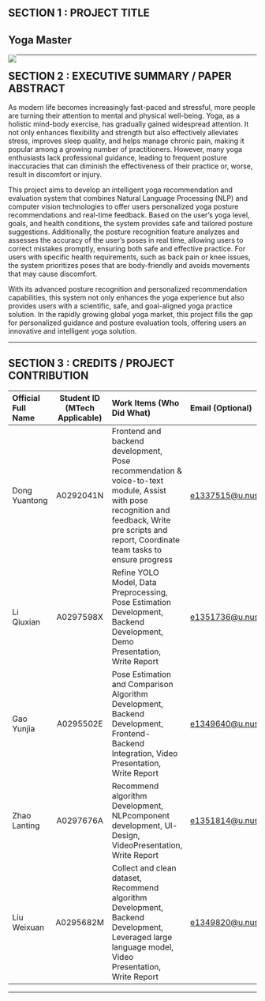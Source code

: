 ## SECTION 1 : PROJECT TITLE
## Yoga Master

<img src="SystemCode/static/79c27c4f40e3e4f8845ec711b09953c.png"
     style="float: left; margin-right: 0px;" />

---

## SECTION 2 : EXECUTIVE SUMMARY / PAPER ABSTRACT
As modern life becomes increasingly fast-paced and stressful, more people are turning their attention to mental and physical well-being. Yoga, as a holistic mind-body exercise, has gradually gained widespread attention. It not only enhances flexibility and strength but also effectively alleviates stress, improves sleep quality, and helps manage chronic pain, making it popular among a growing number of practitioners. However, many yoga enthusiasts lack professional guidance, leading to frequent posture inaccuracies that can diminish the effectiveness of their practice or, worse, result in discomfort or injury.

This project aims to develop an intelligent yoga recommendation and evaluation system that combines Natural Language Processing (NLP) and computer vision technologies to offer users personalized yoga posture recommendations and real-time feedback. Based on the user’s yoga level, goals, and health conditions, the system provides safe and tailored posture suggestions. Additionally, the posture recognition feature analyzes and assesses the accuracy of the user’s poses in real time, allowing users to correct mistakes promptly, ensuring both safe and effective practice. For users with specific health requirements, such as back pain or knee issues, the system prioritizes poses that are body-friendly and avoids movements that may cause discomfort.

With its advanced posture recognition and personalized recommendation capabilities, this system not only enhances the yoga experience but also provides users with a scientific, safe, and goal-aligned yoga practice solution. In the rapidly growing global yoga market, this project fills the gap for personalized guidance and posture evaluation tools, offering users an innovative and intelligent yoga solution.


---

## SECTION 3 : CREDITS / PROJECT CONTRIBUTION

| Official Full Name  | Student ID (MTech Applicable)  | Work Items (Who Did What) | Email (Optional) |
| :------------ |:---------------:| :-----| :-----|
| Dong Yuantong | A0292041N | Frontend and backend development, Pose recommendation & voice-to-text module, Assist with pose recognition and feedback, Write pre scripts and report, Coordinate team tasks to ensure progress| e1337515@u.nus.edu |
| Li Qiuxian | A0297598X | Refine YOLO Model, Data Preprocessing, Pose Estimation Development, Backend Development, Demo Presentation, Write Report| e1351736@u.nus.edu |
| Gao Yunjia | A0295502E | Pose Estimation and Comparison Algorithm Development, Backend Development, Frontend-Backend Integration, Video Presentation, Write Report| e1349640@u.nus.edu  |
| Zhao Lanting | A0297676A | Recommend algorithm Development, NLPcomponent development, Ul-Design, VideoPresentation, Write Report| e1351814@u.nus.edu |
| Liu Weixuan | A0295682M | Collect and clean dataset, Recommend algorithm Development, Backend Development, Leveraged large language model, Video Presentation, Write Report| e1349820@u.nus.edu |


---
